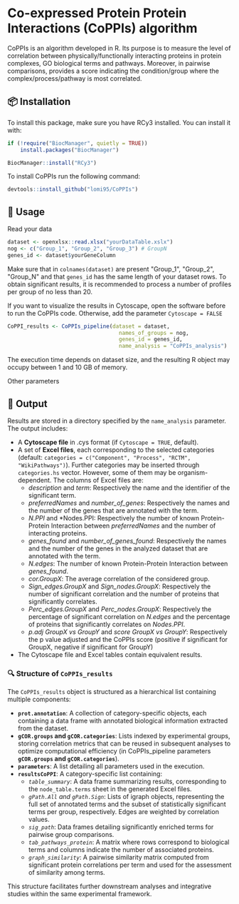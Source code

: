 # Co-expressed Protein Protein Interactions (CoPPIs) algorithm

CoPPIs is an algorithm developed in R. Its purpose is to measure the level of correlation between physically/functionally interacting proteins in protein complexes, GO biological terms and pathways.
Moreover, in pairwise comparisons, provides a score indicating the condition/group where the complex/process/pathway is most correlated.
## 📦 Installation

To install this package, make sure you have RCy3 installed.
You can install it with:
```r
if (!require("BiocManager", quietly = TRUE))
    install.packages("BiocManager")

BiocManager::install("RCy3")
```

To install CoPPIs run the following command: 
```r
devtools::install_github("lomi95/CoPPIs")
```

## 🚀 Usage
Read your data
```r
dataset <- openxlsx::read.xlsx("yourDataTable.xslx")
nog <- c("Group_1", "Group_2", "Group_3") # GroupN
genes_id <- dataset$yourGeneColumn
```
Make sure that in `colnames(dataset)` are present "Group_1", "Group_2", "Group_N" and that `genes_id` has the same length of your dataset rows.
To obtain significant results, it is recommended to process a number of profiles per group of no less than 20.

If you want to visualize the results in Cytoscape, open the software before to run the CoPPIs code. 
Otherwise, add the parameter `Cytoscape = FALSE`
```r
CoPPI_results <- CoPPIs_pipeline(dataset = dataset,
                                   names_of_groups = nog,
                                   genes_id = genes_id,
                                   name_analysis = "CoPPIs_analysis")

```
The execution time depends on dataset size, and the resulting R object may occupy between 1 and 10 GB of memory.

Other parameters 
## 📂 Output

Results are stored in a directory specified by the `name_analysis` parameter. The output includes:
- A **Cytoscape file** in .cys format (if `Cytoscape = TRUE`, default).
- A set of **Excel files**, each corresponding to the selected categories (default: `categories = c("Component", "Process", "RCTM", "WikiPathways")`). Further categories may be inserted through `categories.hs` vector. However, some of them may be organism-dependent.
    The columns of Excel files are:
  - *description* and *term*: Respectively the name and the identifier of the significant term.
  - *preferredNames* and *number_of_genes*: Respectively the names and the number of the genes that are annotated with the term.
  -  *N.PPI* and *Nodes.PPI: Respectively the number of known Protein-Protein Interaction between *preferredNames* and the number of interacting proteins.
  -  *genes_found* and *number_of_genes_found*:  Respectively the names and the number of the genes in the analyzed dataset that are annotated with the term.
  -  *N.edges*: The number of known Protein-Protein Interaction between *genes_found*.
  -  *cor.GroupX*: The average correlation of the considered group.
  -  *Sign_edges.GroupX* and *Sign_nodes.GroupX*: Respectively the number of significant correlation and the number of proteins that significantly correlates.
  -  *Perc_edges.GroupX* and *Perc_nodes.GroupX*: Respectively the percentage of significant correlation on *N.edges* and the percentage of proteins that significantly correlates on *Nodes.PPI*.
  -  *p.adj GroupX vs GroupY* and *score GroupX vs GroupY*: Respectively the p value adjusted and the CoPPIs score (positive if significant for GroupX, negative if significant for GroupY)
- The Cytoscape file and Excel tables contain equivalent results.

### 🔍 Structure of `CoPPIs_results`
The `CoPPIs_results` object is structured as a hierarchical list containing multiple components:

- **`prot.annotation`**: A collection of category-specific objects, each containing a data frame with annotated biological information extracted from the dataset.
- **`gCOR.groups` and `gCOR.categories`**: Lists indexed by experimental groups, storing correlation metrics that can be reused in subsequent analyses to optimize computational efficiency (in CoPPIs_pipeline parameters **`gCOR.groups` and `gCOR.categories`**).
- **`parameters`**: A list detailing all parameters used in the execution.
- **`resultsCoPPI`**: A category-specific list containing:
  - *`table_summary`*: A data frame summarizing results, corresponding to the `node_table.terms` sheet in the generated Excel files.
  - *`gPath.All` and `gPath.Sign`*: Lists of igraph objects, representing the full set of annotated terms and the subset of statistically significant terms per group, respectively. Edges are weighted by correlation values.
  - *`sig_path`*: Data frames detailing significantly enriched terms for pairwise group comparisons.
  - *`tab_pathways_protein`*: A matrix where rows correspond to biological terms and columns indicate the number of associated proteins.
  - *`graph_similarity`*: A pairwise similarity matrix computed from significant protein correlations per term and used for the assessment of similarity among terms.

This structure facilitates further downstream analyses and integrative studies within the same experimental framework.


